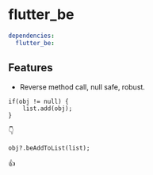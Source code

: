 
# flutter_be
```yaml
dependencies:
  flutter_be:
```

## Features
- Reverse method call, null safe, robust.
```dark
if(obj != null) {
    list.add(obj);
}
 ```
👇
```dark
obj?.beAddToList(list);
```
👍